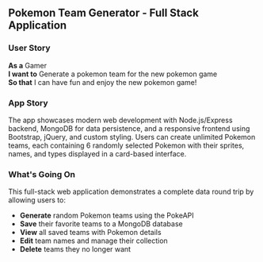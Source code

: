## Pokemon Team Generator - Full Stack Application

### User Story
**As a** Gamer  
**I want to** Generate a pokemon team for the new pokemon game  
**So that** I can have fun and enjoy the new pokemon game!  

### App Story
The app showcases modern web development with Node.js/Express backend, MongoDB for data persistence, and a responsive frontend using Bootstrap, jQuery, and custom styling. Users can create unlimited Pokemon teams, each containing 6 randomly selected Pokemon with their sprites, names, and types displayed in a card-based interface.

### What's Going On
This full-stack web application demonstrates a complete data round trip by allowing users to:

- **Generate** random Pokemon teams using the PokeAPI
- **Save** their favorite teams to a MongoDB database
- **View** all saved teams with Pokemon details
- **Edit** team names and manage their collection
- **Delete** teams they no longer want





